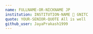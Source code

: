 ```yaml
---
name: FULLNAME-OR-NICKNAME JP
institution: INSTITUTION-NAME 🚩 GNITC
quote: YOUR-SENIOR-QUOTE All is well
github_user: JayaPrakash1999
---
```


